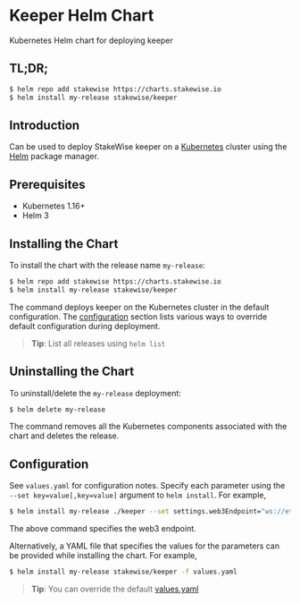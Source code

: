 # Keeper Helm Chart

Kubernetes Helm chart for deploying keeper

## TL;DR;

```bash
$ helm repo add stakewise https://charts.stakewise.io
$ helm install my-release stakewise/keeper
```

## Introduction

Can be used to deploy StakeWise keeper on a [Kubernetes](http://kubernetes.io) cluster using the [Helm](https://helm.sh) package manager.

## Prerequisites

- Kubernetes 1.16+
- Helm 3

## Installing the Chart

To install the chart with the release name `my-release`:

```bash
$ helm repo add stakewise https://charts.stakewise.io
$ helm install my-release stakewise/keeper
```

The command deploys keeper on the Kubernetes cluster in the default configuration. The [configuration](#configuration) section lists various ways to override default configuration during deployment.

> **Tip**: List all releases using `helm list`

## Uninstalling the Chart

To uninstall/delete the `my-release` deployment:

```bash
$ helm delete my-release
```

The command removes all the Kubernetes components associated with the chart and deletes the release.

## Configuration

See `values.yaml` for configuration notes. Specify each parameter using the `--set key=value[,key=value]` argument to `helm install`. For example,

```bash
$ helm install my-release ./keeper --set settings.web3Endpoint="ws://eth1-node.chain.svc.cluster.local:8546"
```

The above command specifies the web3 endpoint.

Alternatively, a YAML file that specifies the values for the parameters can be provided while installing the chart. For example,

```bash
$ helm install my-release stakewise/keeper -f values.yaml
```

> **Tip**: You can override the default [values.yaml](values.yaml)